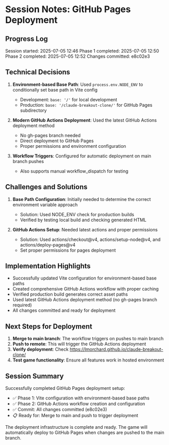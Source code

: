 # Session Notes: GitHub Pages Deployment

## Progress Log

Session started: 2025-07-05 12:46
Phase 1 completed: 2025-07-05 12:50
Phase 2 completed: 2025-07-05 12:52
Changes committed: e8c02e3

## Technical Decisions

1. **Environment-based Base Path**: Used `process.env.NODE_ENV` to conditionally set base path in Vite config
   - Development: `base: '/'` for local development
   - Production: `base: '/claude-breakout-clone/'` for GitHub Pages subdirectory
   
2. **Modern GitHub Actions Deployment**: Used the latest GitHub Actions deployment method
   - No gh-pages branch needed
   - Direct deployment to GitHub Pages
   - Proper permissions and environment configuration

3. **Workflow Triggers**: Configured for automatic deployment on main branch pushes
   - Also supports manual workflow_dispatch for testing

## Challenges and Solutions

1. **Base Path Configuration**: Initially needed to determine the correct environment variable approach
   - Solution: Used NODE_ENV check for production builds
   - Verified by testing local build and checking generated HTML

2. **GitHub Actions Setup**: Needed latest actions and proper permissions
   - Solution: Used actions/checkout@v4, actions/setup-node@v4, and actions/deploy-pages@v4
   - Set proper permissions for pages deployment

## Implementation Highlights

- Successfully updated Vite configuration for environment-based base paths
- Created comprehensive GitHub Actions workflow with proper caching
- Verified production build generates correct asset paths
- Used latest GitHub Actions deployment method (no gh-pages branch required)
- All changes committed and ready for deployment

## Next Steps for Deployment

1. **Merge to main branch**: The workflow triggers on pushes to main branch
2. **Push to remote**: This will trigger the GitHub Actions deployment
3. **Verify deployment**: Check https://lmorchard.github.io/claude-breakout-clone/
4. **Test game functionality**: Ensure all features work in hosted environment

## Session Summary

Successfully completed GitHub Pages deployment setup:
- ✅ Phase 1: Vite configuration with environment-based base paths
- ✅ Phase 2: GitHub Actions workflow creation and configuration
- ✅ Commit: All changes committed (e8c02e3)
- 📋 Ready for: Merge to main and push to trigger deployment

The deployment infrastructure is complete and ready. The game will automatically deploy to GitHub Pages when changes are pushed to the main branch.